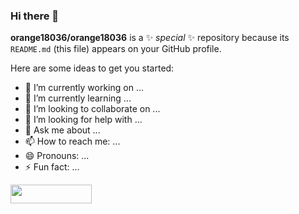 ### Hi there 👋

**orange18036/orange18036** is a ✨ _special_ ✨ repository because its `README.md` (this file) appears on your GitHub profile.

Here are some ideas to get you started:

- 🔭 I’m currently working on ...
- 🌱 I’m currently learning ...
- 👯 I’m looking to collaborate on ...
- 🤔 I’m looking for help with ...
- 💬 Ask me about ...
- 📫 How to reach me: ...
- 😄 Pronouns: ...
- ⚡ Fun fact: ...
  &nbsp;&nbsp;&nbsp;&nbsp;&nbsp;&nbsp;&nbsp;&nbsp;&nbsp;&nbsp;

 <a>
    <img src="https://cyberdefenders-storage.s3.me-central-1.amazonaws.com/profile-badges/ornage.png" width="130" height="30"/> 
  </a>
   &nbsp;&nbsp;&nbsp;&nbsp;&nbsp;&nbsp;&nbsp;&nbsp;&nbsp;&nbsp;
